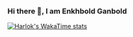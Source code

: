 ### Hi there 👋, I am Enkhbold Ganbold
[![Harlok's WakaTime stats](https://github-readme-stats.vercel.app/api/wakatime?username=enkhbold470)](https://github.com/anuraghazra/github-readme-stats)
